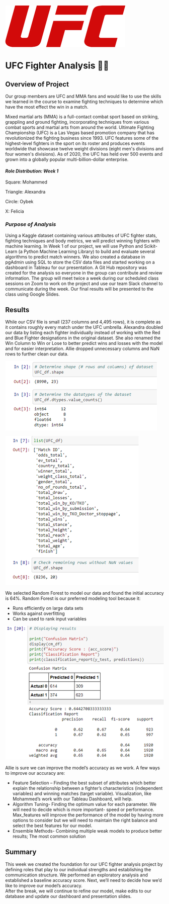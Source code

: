 ![UFC Logo](https://github.com/mhossain615/UFC-/blob/Felicia_Branch/Resources/UFC%20Logo.png)

# **UFC Fighter Analysis** :men_wrestling:

## **Overview of Project**

Our group members are UFC and MMA fans and would like to use the skills we learned in the course to examine fighting techniques to determine which have the most effect the win in a match. 


Mixed martial arts (MMA) is a full-contact combat sport based on striking, grappling and ground fighting, incorporating techniques from various combat sports and martial arts from around the world. Ultimate Fighting Championship (UFC) is a Las Vegas based promotion company that has revolutionized the fighting business since 1993. UFC features some of the highest-level fighters in the sport on its roster and produces events worldwide that showcase twelve weight divisions (eight men's divisions and four women's divisions).  As of 2020, the UFC has held over 500 events and grown into a globally popular multi-billion-dollar enterprise.

#### *Role Distribution: Week 1*

Square: Mohammed

Triangle: Alexandra

Circle: Oybek

X: Felicia 

### *Purpose of Analysis*

Using a Kaggle dataset containing various attributes of UFC fighter stats, fighting techniques and body metrics, we will predict winning fighters with machine learning. In Week 1 of our project, we will use Python and Scikit-Learn (a Python Machine Learning Library) to build and evaluate several algorithms to predict match winners. 
We also created a database in pgAdmin using SQL to store the CSV data files and started working on a dashboard in Tableau for our presentation. 
A Git Hub repository was created for the analysis so everyone in the group can contribute and review information.  The group will meet twice a week during our scheduled class sessions on Zoom to work on the project and use our team Slack channel to communicate during the week. Our final results will be presented to the class using Google Slides. 

## **Results**

While our CSV file is small (237 columns and 4,495 rows), it is complete as it contains roughly every match under the UFC umbrella.  Alexandra doubled our data by listing each fighter individually instead of working with the Red and Blue Fighter designations in the original dataset. She also renamed the Win Column to Win or Lose to better predict wins and losses with the model and for easier interpretation. Allie dropped unnecessary columns and NaN rows to further clean our data. 

![Updated Data Shape and Types]( https://github.com/mhossain615/UFC-/blob/Felicia_Branch/Resources/Updated%20Data%20Shape%20and%20Types.png)

![Updated Dataframe List](https://github.com/mhossain615/UFC-/blob/Felicia_Branch/Resources/Updated%20DF%20List.png) 

We selected Random Forest to model our data and found the initial accuracy is 64%. Random Forest is our preferred modeling tool because it:
 * Runs efficiently on large data sets
 * Works against overfitting 
 * Can be used to rank input variables 
 
![12.20 Accuracy Score](https://github.com/mhossain615/UFC-/blob/Felicia_Branch/Resources/12.20%20Accuracy%20Score.png)

Allie is sure we can improve the model’s accuracy as we work. A few ways to improve our accuracy are:

* Feature Selection – Finding the best subset of attributes which better explain the relationship between a fighter’s characteristics (independent variables) and winning matches (target variable). Visualization, like Mohammed’s work with our Tableau Dashboard, will help.  
* Algorithm Tuning- Finding the optimum value for each parameter. We will need to decide which is more important- speed or performance. Max_features will improve the performance of the model by having more options to consider but we will need to maintain the right balance and select the best features for our model. 
* Ensemble Methods- Combining multiple weak models to produce better results; The most common solution

## **Summary**

This week we created the foundation for our UFC fighter analysis project by defining roles that play to our individual strengths and establishing the communication structure. We performed an exploratory analysis and established a baseline accuracy score. Next, we’ll need to decide how we’d like to improve our model’s accuracy.  
After the break, we will continue to refine our model, make edits to our database and update our dashboard and presentation slides. 

